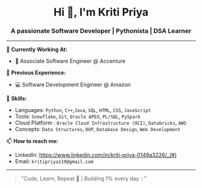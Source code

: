 
<h1 align="center">Hi 👋, I'm Kriti Priya</h1>
<h3 align="center">A passionate Software Developer | Pythonista | DSA Learner</h3>

---

💼 **Currently Working At:**
- 🏢 Associate Software Engineer @ Accenture

🎯 **Previous Experience:**
- 💻 Software Development Engineer @ Amazon

🚀 **Skills:**
- Languages: `Python`, `C++`,`Java`, `SQL`, `HTML`, `CSS`, `JavaScript`
- Tools: `Snowflake`, `Git`, `Oracle APEX`, `PL/SQL`, `PySpark`
- Cloud Platform : `Oracle Cloud Infrastructure (OCI)`, `Databricks`, `AWS`
- Concepts: `Data Structures`, `OOP`, `Database Design`, `Web Development`


📫 **How to reach me:**
- LinkedIn: https://www.linkedin.com/in/kriti-priya-0149a3226/_(#)
- Email: `kritipriya119@gmail.com`

---

> "Code, Learn, Repeat 🔁 | Building 1% every day 💡"
